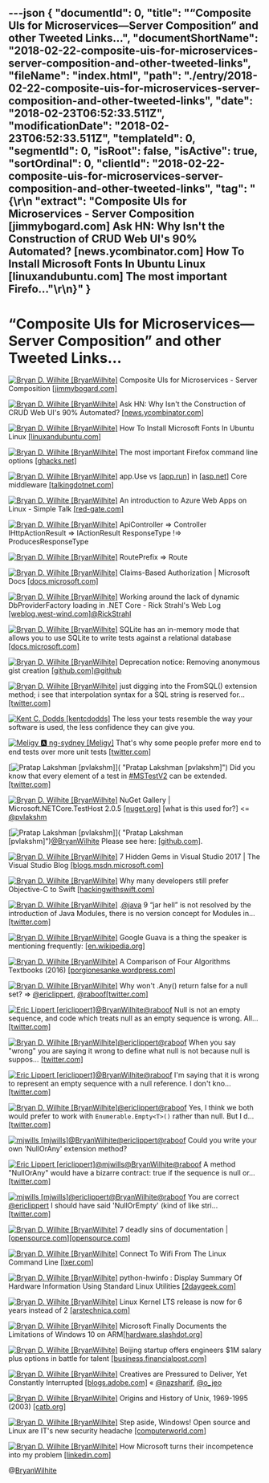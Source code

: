---json
{
  "documentId": 0,
  "title": "“Composite UIs for Microservices—Server Composition” and other Tweeted Links…",
  "documentShortName": "2018-02-22-composite-uis-for-microservices-server-composition-and-other-tweeted-links",
  "fileName": "index.html",
  "path": "./entry/2018-02-22-composite-uis-for-microservices-server-composition-and-other-tweeted-links",
  "date": "2018-02-23T06:52:33.511Z",
  "modificationDate": "2018-02-23T06:52:33.511Z",
  "templateId": 0,
  "segmentId": 0,
  "isRoot": false,
  "isActive": true,
  "sortOrdinal": 0,
  "clientId": "2018-02-22-composite-uis-for-microservices-server-composition-and-other-tweeted-links",
  "tag": "{\r\n  \"extract\": \"Composite UIs for Microservices - Server Composition [jimmybogard.com] Ask HN: Why Isn't the Construction of CRUD Web UI's 90% Automated? [news.ycombinator.com] How To Install Microsoft Fonts In Ubuntu Linux [linuxandubuntu.com] The most important Firefo...\"\r\n}"
}
---

# “Composite UIs for Microservices—Server Composition” and other Tweeted Links…

[<img alt="Bryan D. Wilhite [BryanWilhite]" src="https://songhay.blob.core.windows.net/shared-social-twitter/BryanWilhite.jpeg">](http://songhayblog.azurewebsites.net/ "Bryan D. Wilhite [BryanWilhite]") Composite UIs for Microservices - Server Composition [[jimmybogard.com]](https://jimmybogard.com/composite-uis-for-microservices-server-composition/)

[<img alt="Bryan D. Wilhite [BryanWilhite]" src="https://songhay.blob.core.windows.net/shared-social-twitter/BryanWilhite.jpeg">](http://songhayblog.azurewebsites.net/ "Bryan D. Wilhite [BryanWilhite]") Ask HN: Why Isn't the Construction of CRUD Web UI's 90% Automated? [[news.ycombinator.com]](https://news.ycombinator.com/item?id=15429616)

[<img alt="Bryan D. Wilhite [BryanWilhite]" src="https://songhay.blob.core.windows.net/shared-social-twitter/BryanWilhite.jpeg">](http://songhayblog.azurewebsites.net/ "Bryan D. Wilhite [BryanWilhite]") How To Install Microsoft Fonts In Ubuntu Linux [[linuxandubuntu.com]](http://www.linuxandubuntu.com/home/how-to-install-microsoft-fonts-in-ubuntu-linux)

[<img alt="Bryan D. Wilhite [BryanWilhite]" src="https://songhay.blob.core.windows.net/shared-social-twitter/BryanWilhite.jpeg">](http://songhayblog.azurewebsites.net/ "Bryan D. Wilhite [BryanWilhite]") The most important Firefox command line options [[ghacks.net]](https://www.ghacks.net/2017/10/08/the-most-important-firefox-command-line-options/)

[<img alt="Bryan D. Wilhite [BryanWilhite]" src="https://songhay.blob.core.windows.net/shared-social-twitter/BryanWilhite.jpeg">](http://songhayblog.azurewebsites.net/ "Bryan D. Wilhite [BryanWilhite]") app.Use vs [[app.run]](http://app.Run) in [[asp.net]](http://ASP.NET) Core middleware [[talkingdotnet.com]](http://www.talkingdotnet.com/app-use-vs-app-run-asp-net-core-middleware/)

[<img alt="Bryan D. Wilhite [BryanWilhite]" src="https://songhay.blob.core.windows.net/shared-social-twitter/BryanWilhite.jpeg">](http://songhayblog.azurewebsites.net/ "Bryan D. Wilhite [BryanWilhite]") An introduction to Azure Web Apps on Linux - Simple Talk [[red-gate.com]](https://www.red-gate.com/simple-talk/cloud/platform-as-a-service/introduction-azure-web-apps-linux/)

[<img alt="Bryan D. Wilhite [BryanWilhite]" src="https://songhay.blob.core.windows.net/shared-social-twitter/BryanWilhite.jpeg">](http://songhayblog.azurewebsites.net/ "Bryan D. Wilhite [BryanWilhite]") ApiController => Controller IHttpActionResult => IActionResult ResponseType !=> ProducesResponseType

[<img alt="Bryan D. Wilhite [BryanWilhite]" src="https://songhay.blob.core.windows.net/shared-social-twitter/BryanWilhite.jpeg">](http://songhayblog.azurewebsites.net/ "Bryan D. Wilhite [BryanWilhite]") RoutePrefix => Route

[<img alt="Bryan D. Wilhite [BryanWilhite]" src="https://songhay.blob.core.windows.net/shared-social-twitter/BryanWilhite.jpeg">](http://songhayblog.azurewebsites.net/ "Bryan D. Wilhite [BryanWilhite]") Claims-Based Authorization | Microsoft Docs [[docs.microsoft.com]](https://docs.microsoft.com/en-us/aspnet/core/security/authorization/claims)

[<img alt="Bryan D. Wilhite [BryanWilhite]" src="https://songhay.blob.core.windows.net/shared-social-twitter/BryanWilhite.jpeg">](http://songhayblog.azurewebsites.net/ "Bryan D. Wilhite [BryanWilhite]") Working around the lack of dynamic DbProviderFactory loading in .NET Core - Rick Strahl's Web Log [[weblog.west-wind.com]](https://weblog.west-wind.com/posts/2017/Nov/27/Working-around-the-lack-of-dynamic-DbProviderFactory-loading-in-NET-Core)[@RickStrahl](http://twitter.com/RickStrahl)

[<img alt="Bryan D. Wilhite [BryanWilhite]" src="https://songhay.blob.core.windows.net/shared-social-twitter/BryanWilhite.jpeg">](http://songhayblog.azurewebsites.net/ "Bryan D. Wilhite [BryanWilhite]") SQLite has an in-memory mode that allows you to use SQLite to write tests against a relational database [[docs.microsoft.com]](https://docs.microsoft.com/en-us/ef/core/miscellaneous/testing/sqlite)

[<img alt="Bryan D. Wilhite [BryanWilhite]" src="https://songhay.blob.core.windows.net/shared-social-twitter/BryanWilhite.jpeg">](http://songhayblog.azurewebsites.net/ "Bryan D. Wilhite [BryanWilhite]") Deprecation notice: Removing anonymous gist creation [[github.com]](https://github.com/blog/2503-deprecation-notice-removing-anonymous-gist-creation)[@github](http://twitter.com/github)

[<img alt="Bryan D. Wilhite [BryanWilhite]" src="https://songhay.blob.core.windows.net/shared-social-twitter/BryanWilhite.jpeg">](http://songhayblog.azurewebsites.net/ "Bryan D. Wilhite [BryanWilhite]") just digging into the FromSQL() extension method; i see that interpolation syntax for a SQL string is reserved for… [[twitter.com]](https://twitter.com/i/web/status/964602057142321152)

[<img alt="Kent C. Dodds [kentcdodds]" src="https://songhay.blob.core.windows.net/shared-social-twitter/kentcdodds.jpg">](http://kentcdodds.com/ "Kent C. Dodds [kentcdodds]") The less your tests resemble the way your software is used, the less confidence they can give you.

[<img alt="Meligy 🅰️ ng-sydney [Meligy]" src="https://songhay.blob.core.windows.net/shared-social-twitter/Meligy.jpeg">](https://www.gurustop.net/ "Meligy 🅰️ ng-sydney [Meligy]") That's why some people prefer more end to end tests over more unit tests [[twitter.com]](https://twitter.com/kentcdodds/status/965052178267176960)

[<img alt="Pratap Lakshman [pvlakshm]" src="https://songhay.blob.core.windows.net/shared-social-twitter/pvlakshm.jpeg">]( "Pratap Lakshman [pvlakshm]") Did you know that every element of a test in [#MSTestV2](http://twitter.com/search?q=%23MSTestV2) can be extended. [[twitter.com]](https://twitter.com/pvlakshm/status/965590175731482626/photo/1)

[<img alt="Bryan D. Wilhite [BryanWilhite]" src="https://songhay.blob.core.windows.net/shared-social-twitter/BryanWilhite.jpeg">](http://songhayblog.azurewebsites.net/ "Bryan D. Wilhite [BryanWilhite]") NuGet Gallery | Microsoft.NETCore.TestHost 2.0.5 [[nuget.org]](https://www.nuget.org/packages/Microsoft.NETCore.TestHost/) [what is this used for?] <= [@pvlakshm](http://twitter.com/pvlakshm)

[<img alt="Pratap Lakshman [pvlakshm]" src="https://songhay.blob.core.windows.net/shared-social-twitter/pvlakshm.jpeg">]( "Pratap Lakshman [pvlakshm]")[@BryanWilhite](http://twitter.com/BryanWilhite) Please see here: [[github.com]](https://github.com/Microsoft/vstest-docs/blob/master/RFCs/0001-Test-Platform-Architecture.md).

[<img alt="Bryan D. Wilhite [BryanWilhite]" src="https://songhay.blob.core.windows.net/shared-social-twitter/BryanWilhite.jpeg">](http://songhayblog.azurewebsites.net/ "Bryan D. Wilhite [BryanWilhite]") 7 Hidden Gems in Visual Studio 2017 | The Visual Studio Blog [[blogs.msdn.microsoft.com]](https://blogs.msdn.microsoft.com/visualstudio/2017/10/05/7-hidden-gems-in-visual-studio-2017/)

[<img alt="Bryan D. Wilhite [BryanWilhite]" src="https://songhay.blob.core.windows.net/shared-social-twitter/BryanWilhite.jpeg">](http://songhayblog.azurewebsites.net/ "Bryan D. Wilhite [BryanWilhite]") Why many developers still prefer Objective-C to Swift [[hackingwithswift.com]](https://www.hackingwithswift.com/articles/27/why-many-developers-still-prefer-objective-c-to-swift)

[<img alt="Bryan D. Wilhite [BryanWilhite]" src="https://songhay.blob.core.windows.net/shared-social-twitter/BryanWilhite.jpeg">](http://songhayblog.azurewebsites.net/ "Bryan D. Wilhite [BryanWilhite]") .[@java](http://twitter.com/java) 9 “jar hell” is not resolved by the introduction of Java Modules, there is no version concept for Modules in… [[twitter.com]](https://twitter.com/i/web/status/964575879438336000)

[<img alt="Bryan D. Wilhite [BryanWilhite]" src="https://songhay.blob.core.windows.net/shared-social-twitter/BryanWilhite.jpeg">](http://songhayblog.azurewebsites.net/ "Bryan D. Wilhite [BryanWilhite]") Google Guava is a thing the speaker is mentioning frequently: [[en.wikipedia.org]](https://en.wikipedia.org/wiki/Google_Guava)

[<img alt="Bryan D. Wilhite [BryanWilhite]" src="https://songhay.blob.core.windows.net/shared-social-twitter/BryanWilhite.jpeg">](http://songhayblog.azurewebsites.net/ "Bryan D. Wilhite [BryanWilhite]") A Comparison of Four Algorithms Textbooks (2016) [[porgionesanke.wordpress.com]](https://porgionesanke.wordpress.com/2016/07/11/a-comparison-of-four-algorithms-textbooks/)

[<img alt="Bryan D. Wilhite [BryanWilhite]" src="https://songhay.blob.core.windows.net/shared-social-twitter/BryanWilhite.jpeg">](http://songhayblog.azurewebsites.net/ "Bryan D. Wilhite [BryanWilhite]") Why won't .Any() return false for a null set? => [@ericlippert](http://twitter.com/ericlippert), [@raboof](http://twitter.com/raboof)[[twitter.com]](https://twitter.com/BryanWilhite/status/965765814065377281/photo/1)

[<img alt="Eric Lippert [ericlippert]" src="https://songhay.blob.core.windows.net/shared-social-twitter/ericlippert.jpeg">](http://ericlippert.com/ "Eric Lippert [ericlippert]")[@BryanWilhite](http://twitter.com/BryanWilhite)[@raboof](http://twitter.com/raboof) Null is not an empty sequence, and code which treats null as an empty sequence is wrong. All… [[twitter.com]](https://twitter.com/i/web/status/965990785664495616)

[<img alt="Bryan D. Wilhite [BryanWilhite]" src="https://songhay.blob.core.windows.net/shared-social-twitter/BryanWilhite.jpeg">](http://songhayblog.azurewebsites.net/ "Bryan D. Wilhite [BryanWilhite]")[@ericlippert](http://twitter.com/ericlippert)[@raboof](http://twitter.com/raboof) When you say "wrong" you are saying it wrong to define what null is not because null is suppos… [[twitter.com]](https://twitter.com/i/web/status/966019732049616896)

[<img alt="Eric Lippert [ericlippert]" src="https://songhay.blob.core.windows.net/shared-social-twitter/ericlippert.jpeg">](http://ericlippert.com/ "Eric Lippert [ericlippert]")[@BryanWilhite](http://twitter.com/BryanWilhite)[@raboof](http://twitter.com/raboof) I'm saying that it is wrong to represent an empty sequence with a null reference. I don't kno… [[twitter.com]](https://twitter.com/i/web/status/966025980782379008)

[<img alt="Bryan D. Wilhite [BryanWilhite]" src="https://songhay.blob.core.windows.net/shared-social-twitter/BryanWilhite.jpeg">](http://songhayblog.azurewebsites.net/ "Bryan D. Wilhite [BryanWilhite]")[@ericlippert](http://twitter.com/ericlippert)[@raboof](http://twitter.com/raboof) Yes, I think we both would prefer to work with `Enumerable.Empty<T>()` rather than null. But I d… [[twitter.com]](https://twitter.com/i/web/status/966035498983555072)

[<img alt="mjwills [mjwills]" src="https://songhay.blob.core.windows.net/shared-social-twitter/mjwills.jpg">](http://www.campaignmonitor.com/ "mjwills [mjwills]")[@BryanWilhite](http://twitter.com/BryanWilhite)[@ericlippert](http://twitter.com/ericlippert)[@raboof](http://twitter.com/raboof) Could you write your own 'NullOrAny' extension method?

[<img alt="Eric Lippert [ericlippert]" src="https://songhay.blob.core.windows.net/shared-social-twitter/ericlippert.jpeg">](http://ericlippert.com/ "Eric Lippert [ericlippert]")[@mjwills](http://twitter.com/mjwills)[@BryanWilhite](http://twitter.com/BryanWilhite)[@raboof](http://twitter.com/raboof) A method "NullOrAny" would have a bizarre contract: true if the sequence is null or… [[twitter.com]](https://twitter.com/i/web/status/966096707808215040)

[<img alt="mjwills [mjwills]" src="https://songhay.blob.core.windows.net/shared-social-twitter/mjwills.jpg">](http://www.campaignmonitor.com/ "mjwills [mjwills]")[@ericlippert](http://twitter.com/ericlippert)[@BryanWilhite](http://twitter.com/BryanWilhite)[@raboof](http://twitter.com/raboof) You are correct [@ericlippert](http://twitter.com/ericlippert) I should have said 'NullOrEmpty' (kind of like stri… [[twitter.com]](https://twitter.com/i/web/status/966101295554691072)

[<img alt="Bryan D. Wilhite [BryanWilhite]" src="https://songhay.blob.core.windows.net/shared-social-twitter/BryanWilhite.jpeg">](http://songhayblog.azurewebsites.net/ "Bryan D. Wilhite [BryanWilhite]") 7 deadly sins of documentation | [[opensource.com]](http://Opensource.com)[[opensource.com]](https://opensource.com/article/17/10/7-deadly-sins-documentation)

[<img alt="Bryan D. Wilhite [BryanWilhite]" src="https://songhay.blob.core.windows.net/shared-social-twitter/BryanWilhite.jpeg">](http://songhayblog.azurewebsites.net/ "Bryan D. Wilhite [BryanWilhite]") Connect To Wifi From The Linux Command Line [[lxer.com]](http://lxer.com/module/newswire/ext_link.php?rid=247401)

[<img alt="Bryan D. Wilhite [BryanWilhite]" src="https://songhay.blob.core.windows.net/shared-social-twitter/BryanWilhite.jpeg">](http://songhayblog.azurewebsites.net/ "Bryan D. Wilhite [BryanWilhite]") python-hwinfo : Display Summary Of Hardware Information Using Standard Linux Utilities [[2daygeek.com]](https://www.2daygeek.com/python-hwinfo-check-display-system-hardware-configuration-information-linux/)

[<img alt="Bryan D. Wilhite [BryanWilhite]" src="https://songhay.blob.core.windows.net/shared-social-twitter/BryanWilhite.jpeg">](http://songhayblog.azurewebsites.net/ "Bryan D. Wilhite [BryanWilhite]") Linux Kernel LTS release is now for 6 years instead of 2 [[arstechnica.com]](https://arstechnica.com/gadgets/2017/09/android-users-rejoice-linux-kernel-lts-releases-are-now-good-for-6-years/)

[<img alt="Bryan D. Wilhite [BryanWilhite]" src="https://songhay.blob.core.windows.net/shared-social-twitter/BryanWilhite.jpeg">](http://songhayblog.azurewebsites.net/ "Bryan D. Wilhite [BryanWilhite]") Microsoft Finally Documents the Limitations of Windows 10 on ARM[[hardware.slashdot.org]](https://hardware.slashdot.org/story/18/02/19/2116255/microsoft-finally-documents-the-limitations-of-windows-10-on-arm?utm_source=feedly1.0mainlinkanon&utm_medium=feed)

[<img alt="Bryan D. Wilhite [BryanWilhite]" src="https://songhay.blob.core.windows.net/shared-social-twitter/BryanWilhite.jpeg">](http://songhayblog.azurewebsites.net/ "Bryan D. Wilhite [BryanWilhite]") Beijing startup offers engineers $1M salary plus options in battle for talent [[business.financialpost.com]](http://business.financialpost.com/entrepreneur/1003-biz-wire-chinese-foe)

[<img alt="Bryan D. Wilhite [BryanWilhite]" src="https://songhay.blob.core.windows.net/shared-social-twitter/BryanWilhite.jpeg">](http://songhayblog.azurewebsites.net/ "Bryan D. Wilhite [BryanWilhite]") Creatives are Pressured to Deliver, Yet Constantly Interrupted [[blogs.adobe.com]](http://blogs.adobe.com/creativecloud/creatives-are-pressured-to-deliver-yet-constantly-interrupted) « [@nazsharif](http://twitter.com/nazsharif), [@o_jeo](http://twitter.com/o_jeo)

[<img alt="Bryan D. Wilhite [BryanWilhite]" src="https://songhay.blob.core.windows.net/shared-social-twitter/BryanWilhite.jpeg">](http://songhayblog.azurewebsites.net/ "Bryan D. Wilhite [BryanWilhite]") Origins and History of Unix, 1969-1995 (2003) [[catb.org]](http://www.catb.org/esr/writings/taoup/html/ch02s01.html)

[<img alt="Bryan D. Wilhite [BryanWilhite]" src="https://songhay.blob.core.windows.net/shared-social-twitter/BryanWilhite.jpeg">](http://songhayblog.azurewebsites.net/ "Bryan D. Wilhite [BryanWilhite]") Step aside, Windows! Open source and Linux are IT's new security headache [[computerworld.com]](https://www.computerworld.com/article/3230225/security/step-aside-windows-open-source-and-linux-are-it-s-new-security-headache.html)

[<img alt="Bryan D. Wilhite [BryanWilhite]" src="https://songhay.blob.core.windows.net/shared-social-twitter/BryanWilhite.jpeg">](http://songhayblog.azurewebsites.net/ "Bryan D. Wilhite [BryanWilhite]") How Microsoft turns their incompetence into my problem [[linkedin.com]](https://www.linkedin.com/pulse/how-microsoft-turns-incompetence-my-problem-mark-schouten/)

@[BryanWilhite](https://twitter.com/BryanWilhite)
